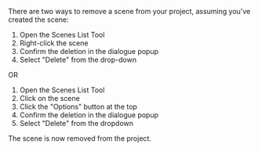 There are two ways to remove a scene from your project, assuming you've created the scene:

1. Open the Scenes List Tool
2. Right-click the scene
3.  Confirm the deletion in the dialogue popup
4. Select "Delete" from the drop-down

OR

1. Open the Scenes List Tool
2. Click on the scene
3. Click the "Options" button at the top
4. Confirm the deletion in the dialogue popup
5. Select "Delete" from the dropdown

The scene is now removed from the project. 